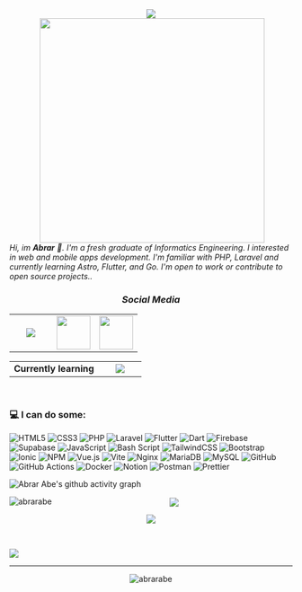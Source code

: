 <div align="center">
  <img src="https://github.com/user-attachments/assets/dc33ce06-cee0-4cc4-aa9e-ab4314c6a0b1">
</div>  

<img align="right" src="https://github.com/user-attachments/assets/67e2cc97-7d61-48e2-841a-d1c6d4d82a7c" style="padding: 0 50px"  width="400">

_Hi, im **Abrar** 👋. I'm a fresh graduate of Informatics Engineering. I interested in web and mobile apps development. I'm familiar with PHP, Laravel and currently learning Astro, Flutter, and Go. I'm open to work or contribute to open source projects.._ 

<h3 align="center"><i>Social Media</i></h3>

<p align="center">
  <table width="100" align="center">
    <tr>
      <td align="center" width="60">
        <a href="https://www.instagram.com/abrar_mdd/"><img src="https://cdn-icons-png.flaticon.com/128/4138/4138124.png"></a>
      </td>
      <td align="center" width="60">
        <a href="https://www.linkedin.com/in/abrar-abe-39450b339"><img src="https://cdn-icons-png.flaticon.com/128/145/145807.png" width="60"></a>
      </td>
      <td align="center" width="60">
        <a href="https://facebook.com/abrar.abe.3"><img src="https://cdn-icons-png.flaticon.com/128/145/145802.png" width="60"></a>
      </td>
    </tr>
  </table>
  <table width="100" align="center">
    <tr>
      <td align="center">
        <b>Currently learning</b>
      </td>
      <td width="60" align="center">
        <img src="https://upload.wikimedia.org/wikipedia/commons/thumb/0/05/Go_Logo_Blue.svg/130px-Go_Logo_Blue.svg.png">
      </td>
    </tr>
  </table>
</p>
</br>

### 💻 I can do some:
![HTML5](https://img.shields.io/badge/html5-%23E34F26.svg?style=for-the-badge&logo=html5&logoColor=white) ![CSS3](https://img.shields.io/badge/css3-%231572B6.svg?style=for-the-badge&logo=css3&logoColor=white) ![PHP](https://img.shields.io/badge/php-%23777BB4.svg?style=for-the-badge&logo=php&logoColor=white) ![Laravel](https://img.shields.io/badge/laravel-%23FF2D20.svg?style=for-the-badge&logo=laravel&logoColor=white) ![Flutter](https://img.shields.io/badge/Flutter-%2302569B.svg?style=for-the-badge&logo=Flutter&logoColor=white) ![Dart](https://img.shields.io/badge/dart-%230175C2.svg?style=for-the-badge&logo=dart&logoColor=white) ![Firebase](https://img.shields.io/badge/firebase-%23039BE5.svg?style=for-the-badge&logo=firebase) ![Supabase](https://img.shields.io/badge/Supabase-3ECF8E?style=for-the-badge&logo=supabase&logoColor=white) ![JavaScript](https://img.shields.io/badge/javascript-%23323330.svg?style=for-the-badge&logo=javascript&logoColor=%23F7DF1E) ![Bash Script](https://img.shields.io/badge/bash_script-%23121011.svg?style=for-the-badge&logo=gnu-bash&logoColor=white) ![TailwindCSS](https://img.shields.io/badge/tailwindcss-%2338B2AC.svg?style=for-the-badge&logo=tailwind-css&logoColor=white) ![Bootstrap](https://img.shields.io/badge/bootstrap-%238511FA.svg?style=for-the-badge&logo=bootstrap&logoColor=white) ![Ionic](https://img.shields.io/badge/Ionic-%233880FF.svg?style=for-the-badge&logo=Ionic&logoColor=white) ![NPM](https://img.shields.io/badge/NPM-%23CB3837.svg?style=for-the-badge&logo=npm&logoColor=white) ![Vue.js](https://img.shields.io/badge/vue.js-%2335495e.svg?style=for-the-badge&logo=vuedotjs&logoColor=%234FC08D) ![Vite](https://img.shields.io/badge/vite-%23646CFF.svg?style=for-the-badge&logo=vite&logoColor=white) ![Nginx](https://img.shields.io/badge/nginx-%23009639.svg?style=for-the-badge&logo=nginx&logoColor=white) ![MariaDB](https://img.shields.io/badge/MariaDB-003545?style=for-the-badge&logo=mariadb&logoColor=white) ![MySQL](https://img.shields.io/badge/mysql-4479A1.svg?style=for-the-badge&logo=mysql&logoColor=white) ![GitHub](https://img.shields.io/badge/github-%23121011.svg?style=for-the-badge&logo=github&logoColor=white) ![GitHub Actions](https://img.shields.io/badge/github%20actions-%232671E5.svg?style=for-the-badge&logo=githubactions&logoColor=white) ![Docker](https://img.shields.io/badge/docker-%230db7ed.svg?style=for-the-badge&logo=docker&logoColor=white) ![Notion](https://img.shields.io/badge/Notion-%23000000.svg?style=for-the-badge&logo=notion&logoColor=white) ![Postman](https://img.shields.io/badge/Postman-FF6C37?style=for-the-badge&logo=postman&logoColor=white) ![Prettier](https://img.shields.io/badge/prettier-%23F7B93E.svg?style=for-the-badge&logo=prettier&logoColor=black)
</br>

![Abrar Abe's github activity graph](https://github-readme-activity-graph.vercel.app/graph?username=AbrarAbe&bg_color=0d1117&color=deddda&line=3584e4&point=8ff0a4&area=true&hide_border=true)

<center>
  <p><img align="left" src="https://github-readme-stats.vercel.app/api/top-langs/?username=AbrarAbe&theme=transparent&hide_border=false&include_all_commits=true&count_private=true&layout=compact" alt="abrarabe" /></p>
    
  <p>&nbsp;<img align="center" src="https://github-readme-stats.vercel.app/api?username=AbrarAbe&theme=transparent&hide_border=false&include_all_commits=true&count_private=true" /></p>

  <p><img align="center" src="https://nirzak-streak-stats.vercel.app/?user=AbrarAbe&theme=transparent&hide_border=false" /></p>
</center>
</br>

<p>
  <img align="center" src="https://github-profile-trophy.vercel.app/?username=AbrarAbe&theme=dracula&no-frame=false&no-bg=true&margin-w=4" />
</p>

---
<p align="center"> <img src="https://komarev.com/ghpvc/?username=AbrarAbe&color=orange" alt="abrarabe" /> </p>
